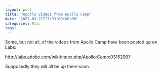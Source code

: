 ```yaml
---
layout: post
title: "Apollo videos from Apollo Camp"
date: "2007-03-21T17:03:00+06:00"
categories: Misc 
tags: 
---
```


Some, but not all, of the videos from Apollo Camp have been posted up on Labs:

<a href="http://labs.adobe.com/wiki/index.php/Apollo:Camp:03162007">http://labs.adobe.com/wiki/index.php/Apollo:Camp:03162007</a>

Supposedly they will all be up there soon.